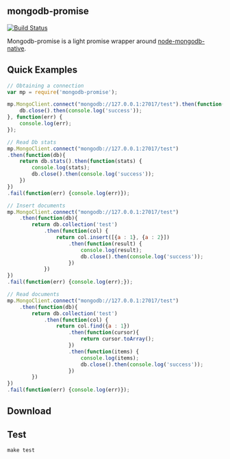 mongodb-promise
---------------

[![Build Status](https://travis-ci.org/jbong/mongodb-promise.svg?branch=master)](https://travis-ci.org/jbong/mongodb-promise)

Mongodb-promise is a light promise wrapper around [node-mongodb-native](https://github.com/mongodb/node-mongodb-native).


## Quick Examples

```js
// Obtaining a connection
var mp = require('mongodb-promise');

mp.MongoClient.connect("mongodb://127.0.0.1:27017/test").then(function(db){
    db.close().then(console.log('success'));
}, function(err) {
    console.log(err);
});

// Read Db stats
mp.MongoClient.connect("mongodb://127.0.0.1:27017/test")
.then(function(db){
    return db.stats().then(function(stats) {
        console.log(stats);
        db.close().then(console.log('success'));
    })
})
.fail(function(err) {console.log(err)});

// Insert documents
mp.MongoClient.connect("mongodb://127.0.0.1:27017/test")
    .then(function(db){
        return db.collection('test')
            .then(function(col) {
                return col.insert([{a : 1}, {a : 2}])
                    .then(function(result) {
                        console.log(result);
                        db.close().then(console.log('success'));
                    })
            })
})
.fail(function(err) {console.log(err);});

// Read documents
mp.MongoClient.connect("mongodb://127.0.0.1:27017/test")
    .then(function(db){
        return db.collection('test')
            .then(function(col) {
                return col.find({a : 1})
                    .then(function(cursor){
                        return cursor.toArray();
                    })
                    .then(function(items) {
                        console.log(items);
                        db.close().then(console.log('success'));
                    })
        })
})
.fail(function(err) {console.log(err)});

```
## Download

## Test

    make test